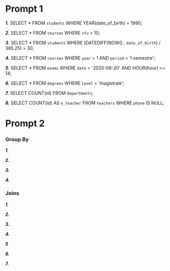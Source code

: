 # Prompt 1

***1.*** SELECT * FROM `students` WHERE YEAR(date_of_birth) = 1990;

***2.*** SELECT * FROM `courses` WHERE `cfu` > 10;

***3.*** SELECT * FROM `students` WHERE (DATEDIFF(NOW() , `date_of_birth`) / 365.25) > 30;

***4.*** SELECT * FROM `courses` WHERE `year` = 1 AND `period` = 'I semestre';

***5.*** SELECT * FROM `exams` WHERE `date` = '2020-06-20' AND HOUR(hour) >= 14;

***6.*** SELECT * FROM `degrees` WHERE `level` = 'magistrale';

***7.*** SELECT COUNT(id) FROM `departments`;

***8.*** SELECT COUNT(id) AS `n_teacher` FROM `teachers` WHERE `phone` IS NULL;


# Prompt 2

### Group By

***1.*** 

***2.*** 

***3.*** 

***4.*** 

### Joins

***1.*** 

***2.*** 

***3.*** 

***4.*** 

***5*** 

***6.*** 

***7.*** 